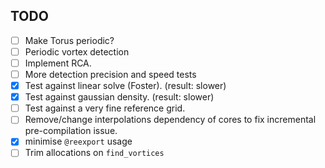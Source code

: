 ## TODO
- [ ] Make Torus periodic?
- [ ] Periodic vortex detection
- [ ] Implement RCA.
- [ ] More detection precision and speed tests
- [x] Test against linear solve (Foster). (result: slower)
- [x] Test against gaussian density. (result: slower)
- [ ] Test against a very fine reference grid.
- [ ] Remove/change interpolations dependency of cores to fix incremental pre-compilation issue.
- [x] minimise `@reexport` usage
- [ ] Trim allocations on `find_vortices`
